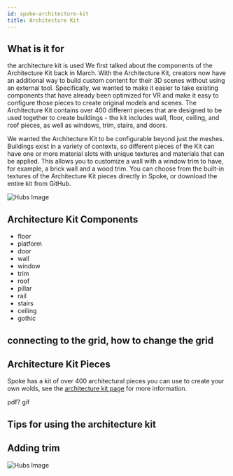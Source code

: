 ```yaml
---
id: spoke-architecture-kit
title: Architecture Kit
---
```


## What is it for
the architecture kit is used 
We first talked about the components of the Architecture Kit back in March. With the Architecture Kit, creators now have an additional way to build custom content for their 3D scenes without using an external tool. Specifically, we wanted to make it easier to take existing components that have already been optimized for VR and make it easy to configure those pieces to create original models and scenes. The Architecture Kit contains over 400 different pieces that are designed to be used together to create buildings - the kit includes wall, floor, ceiling, and roof pieces, as well as windows, trim, stairs, and doors. 

We wanted the Architecture Kit to be configurable beyond just the meshes. Buildings exist in a variety of contexts, so different pieces of the Kit can have one or more material slots with unique textures and materials that can be applied. This allows you to customize a wall with a window trim to have, for example, a brick wall and a wood trim. You can choose from the built-in textures of the Architecture Kit pieces directly in Spoke, or download the entire kit from GitHub.

![Hubs Image](img/CoastalCliffHouseShot1.jpg)

## Architecture Kit Components

* floor
* platform
* door
* wall
* window
* trim
* roof
* pillar
* rail
* stairs
* ceiling 
* gothic


## connecting to the grid, how to change the grid 

## Architecture Kit Pieces
Spoke has a kit of over 400 architectural pieces you can use to create your own wolds, see the [architecture kit page]() for more information. 


pdf? gif


## Tips for using the architecture kit

## Adding trim

![Hubs Image](img/CoastalCliffHouseShot2.jpg)